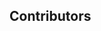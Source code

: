 ## Contributors
<!-- DO NOT EDIT - CONTRIBUTORS.md is autogenerated from git commit log by contributors.sh script. -->


